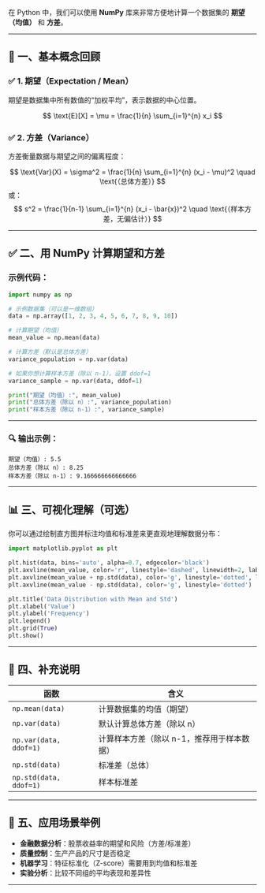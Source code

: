 在 Python 中，我们可以使用 **NumPy** 库来非常方便地计算一个数据集的 **期望（均值）** 和 **方差**。

---

## 📌 一、基本概念回顾

### ✅ 1. 期望（Expectation / Mean）

期望是数据集中所有数值的“加权平均”，表示数据的中心位置。

$$
\text{E}[X] = \mu = \frac{1}{n} \sum_{i=1}^{n} x_i
$$

### ✅ 2. 方差（Variance）

方差衡量数据与期望之间的偏离程度：

$$
\text{Var}(X) = \sigma^2 = \frac{1}{n} \sum_{i=1}^{n} (x_i - \mu)^2 \quad \text{（总体方差）}
$$
或：
$$
s^2 = \frac{1}{n-1} \sum_{i=1}^{n} (x_i - \bar{x})^2 \quad \text{（样本方差，无偏估计）}
$$

---

## ✅ 二、用 NumPy 计算期望和方差

### 示例代码：

```python
import numpy as np

# 示例数据集（可以是一维数组）
data = np.array([1, 2, 3, 4, 5, 6, 7, 8, 9, 10])

# 计算期望（均值）
mean_value = np.mean(data)

# 计算方差（默认是总体方差）
variance_population = np.var(data)

# 如果你想计算样本方差（除以 n-1），设置 ddof=1
variance_sample = np.var(data, ddof=1)

print("期望（均值）:", mean_value)
print("总体方差（除以 n）:", variance_population)
print("样本方差（除以 n-1）:", variance_sample)
```

---

### 🔍 输出示例：

```
期望（均值）: 5.5
总体方差（除以 n）: 8.25
样本方差（除以 n-1）: 9.166666666666666
```

---

## 📊 三、可视化理解（可选）

你可以通过绘制直方图并标注均值和标准差来更直观地理解数据分布：

```python
import matplotlib.pyplot as plt

plt.hist(data, bins='auto', alpha=0.7, edgecolor='black')
plt.axvline(mean_value, color='r', linestyle='dashed', linewidth=2, label='Mean')
plt.axvline(mean_value + np.std(data), color='g', linestyle='dotted', label='Mean ± Std')
plt.axvline(mean_value - np.std(data), color='g', linestyle='dotted')

plt.title('Data Distribution with Mean and Std')
plt.xlabel('Value')
plt.ylabel('Frequency')
plt.legend()
plt.grid(True)
plt.show()
```

---

## 🧠 四、补充说明

| 函数 | 含义 |
|------|------|
| `np.mean(data)` | 计算数据集的均值（期望） |
| `np.var(data)` | 默认计算总体方差（除以 n） |
| `np.var(data, ddof=1)` | 计算样本方差（除以 n-1，推荐用于样本数据） |
| `np.std(data)` | 标准差（总体） |
| `np.std(data, ddof=1)` | 样本标准差 |

---

## 📌 五、应用场景举例

- **金融数据分析**：股票收益率的期望和风险（方差/标准差）
- **质量控制**：生产产品的尺寸是否稳定
- **机器学习**：特征标准化（Z-score）需要用到均值和标准差
- **实验分析**：比较不同组的平均表现和差异性

---